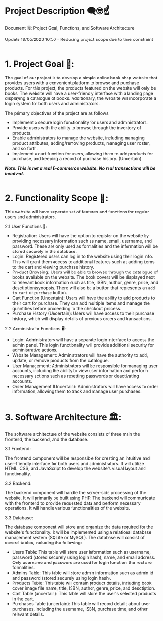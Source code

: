 # Project Description 🗨️🤓☝️ 

Document 🗒️: Project Goal, Functions, and Software Architecture

Update 19/05/2023 16:50 - Reducing project scope due to time constraint
<br> <br>

# 1. Project Goal 🏹:

The goal of our project is to develop a simple online book shop website that provides users with a convenient platform to browse and purchase products. For this project, the products featured on the website will only be books. The website will have a user-friendly interface with a landing page displaying a catalogue of books. Additionally, the website will incorporate a login system for both users and administrators. 

The primary objectives of the project are as follows:
- Implement a secure login functionality for users and administrators.
- Provide users with the ability to browse through the inventory of products.
- Enable administrators to manage the website, including managing product attributes, adding/removing products, managing user roster, and so forth.
- Implement a cart function for users, allowing them to add products for purchase, and keeping a record of purchase history. (Uncertain)

***Note: This is not a real E-commerce website. No real transactions will be involved.***
<br> <br>

# 2. Functionality Scope 🔎:

This website will have seperate set of features and functions for regular users and administrators.

2.1 User Functions 👤:
- Registration: Users will have the option to register on the website by providing necessary information such as name, email, username, and password. These are only used as formalities and the information will be stored securely in the database.
- Login: Registered users can log in to the website using their login info. This will grant them access to additional features such as adding items to the cart and viewing purchase history.
- Product Browsing: Users will be able to browse through the catalogue of books available on the website. The book covers will be displayed next to relevant book information such as title, ISBN, author, genre, price, and desctiption/synopsis. There will also be a button that represents an `add to cart` or `purchase` button.
- Cart Function (Uncertain): Users will have the ability to add products to their cart for purchase. They can add multiple items and manage the quantities before proceeding to the checkout process.
- Purchase History (Uncertain): Users will have access to their purchase history, which will display details of previous orders and transactions.

2.2 Administrator Functions 🖥️:
- Login: Administrators will have a separate login interface to access the admin panel. This login functionality will provide additional security for administrative actions.
- Website Management: Administrators will have the authority to add, update, or remove products from the catalogue.
- User Management: Administrators will be responsible for managing user accounts, including the ability to view user information and perform necessary actions such as resetting passwords or deactivating accounts.
- Order Management (Uncertain): Administrators will have access to order information, allowing them to track and manage user purchases.
<br> <br>

# 3. Software Architecture 🏛️:

The software architecture of the website consists of three main the frontend, the backend, and the database.

3.1 Frontend:

The frontend component will be responsible for creating an intuitive and user-friendly interface for both users and administrators. It will utilize HTML, CSS, and JavaScript to develop the website's visual layout and functionality. 

3.2 Backend:

The backend component will handle the server-side processing of the website. It will primarily be built using PHP. The backend will communicate with the frontend to provide requested data and perform necessary operations. It will handle various functionalities of the website.

3.3 Database:

The database component will store and organize the data required for the website's functionality. It will be implemented using a relational database management system (SQLite or MySQL). The database will consist of several tables, including the following:

- Users Table: This table will store user information such as username, password (stored securely using login hash), name, and email address. Only username and password are used for login function, the rest are formalities.
- Admins Table: This table will store admin information such as admin id and password (stored securely using login hash).
- Products Table: This table will contain product details, including book cover image file name, title, ISBN, author, genre, price, and desctiption.
- Cart Table (uncertain): This table will store the user's selected products in the cart.
- Purchases Table (uncertain): This table will record details about user purchases, including the username, ISBN, purchase time, and other relevant details.
